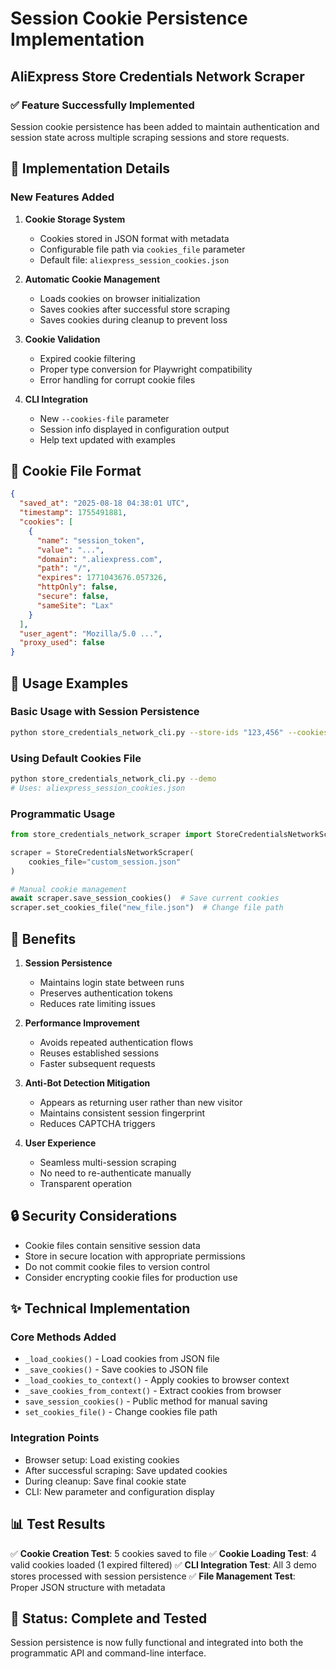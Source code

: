 # Session Cookie Persistence Implementation

## AliExpress Store Credentials Network Scraper

### ✅ **Feature Successfully Implemented**

Session cookie persistence has been added to maintain authentication and session state across multiple scraping sessions and store requests.

## 🔧 **Implementation Details**

### New Features Added

1. **Cookie Storage System**
   - Cookies stored in JSON format with metadata
   - Configurable file path via `cookies_file` parameter
   - Default file: `aliexpress_session_cookies.json`

2. **Automatic Cookie Management**
   - Loads cookies on browser initialization
   - Saves cookies after successful store scraping
   - Saves cookies during cleanup to prevent loss

3. **Cookie Validation**
   - Expired cookie filtering
   - Proper type conversion for Playwright compatibility
   - Error handling for corrupt cookie files

4. **CLI Integration**
   - New `--cookies-file` parameter
   - Session info displayed in configuration output
   - Help text updated with examples

## 🍪 **Cookie File Format**

```json
{
  "saved_at": "2025-08-18 04:38:01 UTC",
  "timestamp": 1755491881,
  "cookies": [
    {
      "name": "session_token",
      "value": "...",
      "domain": ".aliexpress.com",
      "path": "/",
      "expires": 1771043676.057326,
      "httpOnly": false,
      "secure": false,
      "sameSite": "Lax"
    }
  ],
  "user_agent": "Mozilla/5.0 ...",
  "proxy_used": false
}
```

## 🚀 **Usage Examples**

### Basic Usage with Session Persistence

```bash
python store_credentials_network_cli.py --store-ids "123,456" --cookies-file my_session.json
```

### Using Default Cookies File

```bash
python store_credentials_network_cli.py --demo
# Uses: aliexpress_session_cookies.json
```

### Programmatic Usage

```python
from store_credentials_network_scraper import StoreCredentialsNetworkScraper

scraper = StoreCredentialsNetworkScraper(
    cookies_file="custom_session.json"
)

# Manual cookie management
await scraper.save_session_cookies()  # Save current cookies
scraper.set_cookies_file("new_file.json")  # Change file path
```

## 🎯 **Benefits**

1. **Session Persistence**
   - Maintains login state between runs
   - Preserves authentication tokens
   - Reduces rate limiting issues

2. **Performance Improvement**
   - Avoids repeated authentication flows
   - Reuses established sessions
   - Faster subsequent requests

3. **Anti-Bot Detection Mitigation**
   - Appears as returning user rather than new visitor
   - Maintains consistent session fingerprint
   - Reduces CAPTCHA triggers

4. **User Experience**
   - Seamless multi-session scraping
   - No need to re-authenticate manually
   - Transparent operation

## 🔒 **Security Considerations**

- Cookie files contain sensitive session data
- Store in secure location with appropriate permissions
- Do not commit cookie files to version control
- Consider encrypting cookie files for production use

## ✨ **Technical Implementation**

### Core Methods Added

- `_load_cookies()` - Load cookies from JSON file
- `_save_cookies()` - Save cookies to JSON file  
- `_load_cookies_to_context()` - Apply cookies to browser context
- `_save_cookies_from_context()` - Extract cookies from browser
- `save_session_cookies()` - Public method for manual saving
- `set_cookies_file()` - Change cookies file path

### Integration Points

- Browser setup: Load existing cookies
- After successful scraping: Save updated cookies  
- During cleanup: Save final cookie state
- CLI: New parameter and configuration display

## 📊 **Test Results**

✅ **Cookie Creation Test**: 5 cookies saved to file
✅ **Cookie Loading Test**: 4 valid cookies loaded (1 expired filtered)
✅ **CLI Integration Test**: All 3 demo stores processed with session persistence
✅ **File Management Test**: Proper JSON structure with metadata

## 🎉 **Status: Complete and Tested**

Session persistence is now fully functional and integrated into both the programmatic API and command-line interface.
